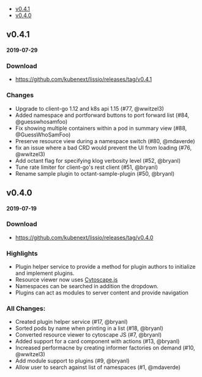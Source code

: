  - [v0.4.1](#v041)
 - [v0.4.0](#v040)

## v0.4.1
#### 2019-07-29

### Download
 - https://github.com/kubenext/lissio/releases/tag/v0.4.1

### Changes
  * Upgrade to client-go 1.12 and k8s api 1.15 (#77, @wwitzel3)
  * Added namespace and portforward buttons to port forward list (#84, @guesswhosamfoo)
  * Fix showing multiple containers within a pod in summary view (#88, @GuessWhoSamFoo)
  * Preserve resource view during a namespace switch (#80, @mdaverde)
  * fix an issue where a bad CRD would prevent the UI from loading (#76, @wwitzel3)
  * Add octant flag for specifying klog verbosity level (#52, @bryanl)
  * Tune rate limiter for client-go's rest client (#51, @bryanl)
  * Rename sample plugin to octant-sample-plugin (#50, @bryanl)


## v0.4.0
#### 2019-07-19

### Download
- https://github.com/kubenext/lissio/releases/tag/v0.4.0

### Highlights
- Plugin helper service to provide a method for plugin authors to initialize and implement plugins.
- Resource viewer now uses [Cytoscape.js](http://js.cytoscape.org/)
- Namespaces can be searched in addition the dropdown.
- Plugins can act as modules to server content and provide navigation

### All Changes:

  * Created plugin helper service (#17, @bryanl)
  * Sorted pods by name when printing in a list (#18, @bryanl)
  * Converted resource viewer to cytoscape JS (#7, @bryanl)
  * Added support for a card component with actions (#13, @bryanl)
  * Increased performacne by creating informer factories on demand (#10, @wwitzel3)
  * Add module support to plugins (#9, @bryanl)
  * Allow user to search against list of namespaces (#1, @mdaverde)
